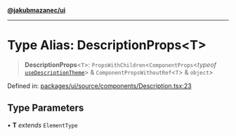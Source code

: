 [**@jakubmazanec/ui**](../README.md)

---

# Type Alias: DescriptionProps\<T\>

> **DescriptionProps**\<`T`\>: `PropsWithChildren`\<`ComponentProps`\<_typeof_
> [`useDescriptionTheme`](../functions/useDescriptionTheme.md)\> & `ComponentPropsWithoutRef`\<`T`\>
> & `object`\>

Defined in:
[packages/ui/source/components/Description.tsx:23](https://github.com/jakubmazanec/tools/blob/797379ce98752dc838b82c8398e04d90c58ce9e7/packages/ui/source/components/Description.tsx#L23)

## Type Parameters

• **T** _extends_ `ElementType`
